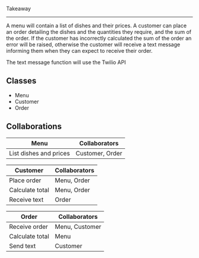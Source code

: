 Takeaway
________

A menu will contain a list of dishes and their prices. A customer can place an order detailing the dishes and the quantities they require, and the sum of the order.
If the customer has incorrectly calculated the sum of the order an error will be raised, otherwise the customer will receive a text message informing them when they can expect to receive their order.

The text message function will use the Twilio API


Classes
-------

* Menu
* Customer
* Order


Collaborations
--------------

Menu                    | Collaborators
------------------------|-------------------
List dishes and prices  | Customer, Order


Customer                | Collaborators
------------------------|-------------------
Place order             | Menu, Order
Calculate total         | Menu, Order
Receive text            | Order

Order                   | Collaborators
------------------------|--------------------
Receive order           | Menu, Customer
Calculate total         | Menu
Send text               | Customer
